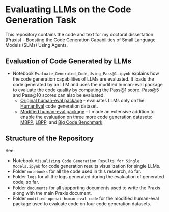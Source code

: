 # Evaluating LLMs on the Code Generation Task

This repository contains the code and text for my doctoral dissertation (Praxis) - Boosting the Code Generation Capabilities of Small Language Models (SLMs) Using Agents.

## Evaluation of Code Generated by LLMs
* Notebook `Evaluate_Generated_Code_Using_Pass@1.ipynb` explains how the code generation capabilities of LLMs are evaluated. It loads the code generated by an LLM and uses the modified human-eval package to evaluate the code quality by computing the Pass@1 score. Pass@5 and Pass@10 scores can also be evaluated.
    * [Original human-eval package](https://github.com/openai/human-eval) - evaluates LLMs only on the [HumanEval](https://huggingface.co/datasets/openai/openai_humaneval) code generation dataset.
    * [Modified human-eval package](https://github.com/agnedil/code-generation/tree/main/modified-openai-human-eval-code) - I made an extensive addition to enable the evaluation on three more code generation datasets: [MBPP](https://huggingface.co/datasets/google-research-datasets/mbpp), [LBPP](https://huggingface.co/datasets/CohereForAI/lbpp), and [Big Code Benchmark](https://huggingface.co/datasets/bigcode/bigcodebench)

## Structure of the Repository

See:
* Notebook `Visualizing Code Generation Results for Single Models.ipynb` for code generation results visualization for single LLMs.
* Folder `notebooks` for all the code used in this research, so far.
* Folder `logs` for all the logs generated during the evaluation of generated code, so far.
* Folder `documents` for all supporting documents used to write the Praxis along with the main Praxis document.
* Folder `modified-openai-human-eval-code` for the modified human-eval package used to evaluate code on four code generation datasets.